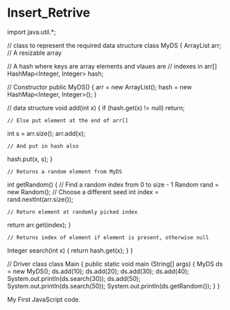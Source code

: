 # Insert_Retrive
import java.util.*; 

// class to represent the required data structure 
class MyDS 
{ 
ArrayList<Integer> arr; // A resizable array 

// A hash where keys are array elements and vlaues are 
// indexes in arr[] 
HashMap<Integer, Integer> hash; 

// Constructor
public MyDS() 
{ 
	arr = new ArrayList<Integer>(); 
	hash = new HashMap<Integer, Integer>(); 
} 

// data structure 
void add(int x) 
{ 
	if (hash.get(x) != null) 
		return; 

	// Else put element at the end of arr[] 
	
  int s = arr.size(); 
	arr.add(x); 

	// And put in hash also 
	
  hash.put(x, s); 
} 

	// Returns a random element from MyDS 
	
  int getRandom() 
	{ 
	// Find a random index from 0 to size - 1 
	Random rand = new Random(); // Choose a different seed 
	int index = rand.nextInt(arr.size()); 

	// Return element at randomly picked index 

   return arr.get(index); 
	} 

	// Returns index of element if element is present, otherwise null 
	
  Integer search(int x) 
	{ 
	return hash.get(x); 
	} 
} 

// Driver class 
class Main 
{ 
	public static void main (String[] args) 
	{ 
		MyDS ds = new MyDS(); 
		ds.add(10); 
		ds.add(20); 
		ds.add(30); 
		ds.add(40); 
		System.out.println(ds.search(30)); 
		ds.add(50); 
		System.out.println(ds.search(50)); 
		System.out.println(ds.getRandom()); 
	} 
} 


<!DOCTYPE html>
<html>

<head>

<script> 

var customerName = prompt("Please enter your name", "");
if (customerName!= null) {
    document.getElementById("welcome").innerHTML =
    "Hello " + customerName + "! How are you today?";
}
</script>

</head>

<body>

<div id="welcome">My First JavaScript code.</div>

</body>
</html>

<html>
    <head>
    <script type="text/javascript" src="jquery.js"></script>
    <script type="text/javascript">
        $(document).ready(function() {
            //$(".box:contains(latin)").wrap("<div></div>");
            // $("div:contains('roots')").css("text-decoration", "underline");
            //$("div:contains('John')").css("text-decoration", "underline");
            $("div:contains('John')").addClass('test');

        });
    </script>
<style type="text/css">
  .test{color:red;}
  .list{float:left; width:80px;}
  .list li{list-style-type:none;}
  input{text-transform:uppercase;}
</style>
    </head>
<body>
<div>
Contrary to popular belief, Lorem Ipsum is not simply random text. It has roots in John a piece of classical Latin literature from 45 BC, making it over 2000 years old. Richard McClintock, a Latin professor at Hampden-Sydney College in Virginia, looked up one of the more obscure Latin words, consectetur, from a Lorem Ipsum passage, and going through the cites of the word in classical literature, discovered the undoubtable source. Lorem Ipsum comes from sections 1.10.32 and 1.10.33 of "de Finibus Bonorum et Malorum" (The Extremes of Good and Evil) by Cicero, written in 45 BC. This book is a treatise on the theory of ethics, very popular during the Renaissance.Contrary to popular belief, Lorem Ipsum is not simply random text. It has roots in a piece of classical Latin literature from 45 BC, making it over 2000 years old. Richard McClintock, a Latin professor at Hampden-Sydney College in Virginia, looked up one of the more obscure Latin words, consectetur, from a Lorem Ipsum passage, and going through the cites of the word in classical literature, discovered the undoubtable source. Lorem Ipsum comes from sections 1.10.32 and 1.10.33 of "de Finibus Bonorum et Malorum" (The Extremes of Good and Evil) by Cicero, written in 45 BC. This book is a treatise on the theory of ethics, very popular during the Renaissance.Contrary to popular belief, Lorem Ipsum is not simply random text. It has roots in a piece of classical Latin literature from 45 BC, making it over 2000 years old. Richard McClintock, a Latin professor at Hampden-Sydney College in Virginia, looked up one of the more obscure Latin words, consectetur, from a Lorem Ipsum passage, and going through the cites of the word in classical literature, discovered the undoubtable source. Lorem Ipsum comes from sections 1.10.32 and 1.10.33 of "de Finibus Bonorum et Malorum" (The Extremes of Good and Evil) by Cicero, written in 45 BC. This book is a treatise on the theory of ethics, very popular during the Renaissance.Contrary to popular belief, Lorem Ipsum is not simply random text. It has roots in a piece of classical Latin literature from 45 BC, making it over 2000 years old. Richard John John John John John McClintock, a Latin professor at Hampden-Sydney College in Virginia, looked up one of the more obscure Latin words, consectetur, from a Lorem Ipsum passage, and going through the cites of the word in classical literature, discovered the undoubtable source. Lorem Ipsum comes from sections 1.10.32 and 1.10.33 of "de Finibus Bonorum et Malorum" (The Extremes of Good and Evil) by Cicero, written in 45 BC. This book is a treatise on the theory of ethics, very popular during the Renaissance.Contrary to popular belief, Lorem Ipsum is not simply random text. It has roots in a piece of classical Latin literature from 45 BC, making it over John 2000 years old. Richard McClintock, a Latin professor at Hampden-Sydney College in Virginia, looked up one of the more obscure Latin words, consectetur, from a Lorem Ipsum passage, and going through the cites of the word in classical literature, discovered the undoubtable source. Lorem Ipsum comes from sections 1.10.32 and 1.10.33 of "de Finibus Bonorum et Malorum" (The Extremes of Good and Evil) by Cicero, written in 45 BC. This book is a treatise on the theory of ethics, very popular during the Renaissance.Contrary to popular belief, Lorem Ipsum is not simply random text. It has roots in a piece of classical Latin literature from 45 BC, making it over 2000 years old. Richard McClintock, a Latin professor at Hampden-Sydney College in Virginia, looked up one of the more obscure Latin words, consectetur, from a Lorem Ipsum passage, and going through the cites of the word in classical literature, discovered the undoubtable source. Lorem Ipsum comes from sections 1.10.32 and 1.10.33 of "de Finibus Bonorum et Malorum" (The Extremes of Good and Evil) by Cicero, written in 45 BC. This book is a treatise on the theory of ethics, very popular during the Renaissance.
 </div>
</body>
</html>
